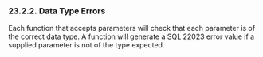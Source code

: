 <div id="datatypeerror" class="section">

<div class="titlepage">

<div>

<div>

### 23.2.2. Data Type Errors

</div>

</div>

</div>

Each function that accepts parameters will check that each parameter is
of the correct data type. A function will generate a SQL 22023 error
value if a supplied parameter is not of the type expected.

</div>
